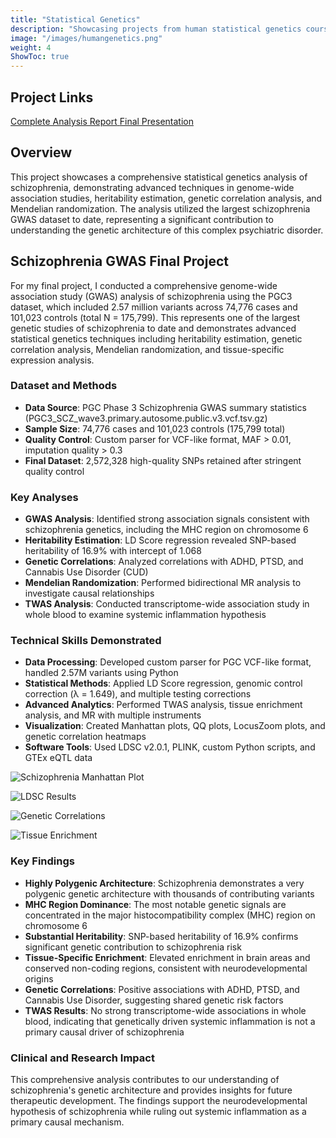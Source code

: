 ```yaml
---
title: "Statistical Genetics"
description: "Showcasing projects from human statistical genetics coursework"
image: "/images/humangenetics.png"
weight: 4
ShowToc: true
---
```


## Project Links

<div class="project-links">
  <a href="/documents/schizophrenia_gwas_analysis_final.html" class="project-link" target="_blank" rel="noopener noreferrer">
    <span>Complete Analysis Report</span>
  </a>
  <a href="/documents/Final.BMI620.pdf" class="project-link" target="_blank" rel="noopener noreferrer">
    <span>Final Presentation</span>
  </a>
</div>

## Overview

This project showcases a comprehensive statistical genetics analysis of schizophrenia, demonstrating advanced techniques in genome-wide association studies, heritability estimation, genetic correlation analysis, and Mendelian randomization. The analysis utilized the largest schizophrenia GWAS dataset to date, representing a significant contribution to understanding the genetic architecture of this complex psychiatric disorder.

## Schizophrenia GWAS Final Project

For my final project, I conducted a comprehensive genome-wide association study (GWAS) analysis of schizophrenia using the PGC3 dataset, which included 2.57 million variants across 74,776 cases and 101,023 controls (total N = 175,799). This represents one of the largest genetic studies of schizophrenia to date and demonstrates advanced statistical genetics techniques including heritability estimation, genetic correlation analysis, Mendelian randomization, and tissue-specific expression analysis.

### Dataset and Methods

- **Data Source**: PGC Phase 3 Schizophrenia GWAS summary statistics (PGC3_SCZ_wave3.primary.autosome.public.v3.vcf.tsv.gz)
- **Sample Size**: 74,776 cases and 101,023 controls (175,799 total)
- **Quality Control**: Custom parser for VCF-like format, MAF > 0.01, imputation quality > 0.3
- **Final Dataset**: 2,572,328 high-quality SNPs retained after stringent quality control

### Key Analyses

- **GWAS Analysis**: Identified strong association signals consistent with schizophrenia genetics, including the MHC region on chromosome 6
- **Heritability Estimation**: LD Score regression revealed SNP-based heritability of 16.9% with intercept of 1.068
- **Genetic Correlations**: Analyzed correlations with ADHD, PTSD, and Cannabis Use Disorder (CUD)
- **Mendelian Randomization**: Performed bidirectional MR analysis to investigate causal relationships
- **TWAS Analysis**: Conducted transcriptome-wide association study in whole blood to examine systemic inflammation hypothesis

### Technical Skills Demonstrated

- **Data Processing**: Developed custom parser for PGC VCF-like format, handled 2.57M variants using Python
- **Statistical Methods**: Applied LD Score regression, genomic control correction (λ = 1.649), and multiple testing corrections
- **Advanced Analytics**: Performed TWAS analysis, tissue enrichment analysis, and MR with multiple instruments
- **Visualization**: Created Manhattan plots, QQ plots, LocusZoom plots, and genetic correlation heatmaps
- **Software Tools**: Used LDSC v2.0.1, PLINK, custom Python scripts, and GTEx eQTL data

![Schizophrenia Manhattan Plot](/images/BMI620/Final_Project/manhattan_plot_official.png)

![LDSC Results](/images/BMI620/Final_Project/ldsc_results_full.png)

![Genetic Correlations](/images/BMI620/Final_Project/complete_genetic_correlations_heatmap.png)

![Tissue Enrichment](/images/BMI620/Final_Project/tissue_enrichment_grouped.png)

### Key Findings

- **Highly Polygenic Architecture**: Schizophrenia demonstrates a very polygenic genetic architecture with thousands of contributing variants
- **MHC Region Dominance**: The most notable genetic signals are concentrated in the major histocompatibility complex (MHC) region on chromosome 6
- **Substantial Heritability**: SNP-based heritability of 16.9% confirms significant genetic contribution to schizophrenia risk
- **Tissue-Specific Enrichment**: Elevated enrichment in brain areas and conserved non-coding regions, consistent with neurodevelopmental origins
- **Genetic Correlations**: Positive associations with ADHD, PTSD, and Cannabis Use Disorder, suggesting shared genetic risk factors
- **TWAS Results**: No strong transcriptome-wide associations in whole blood, indicating that genetically driven systemic inflammation is not a primary causal driver of schizophrenia

### Clinical and Research Impact

This comprehensive analysis contributes to our understanding of schizophrenia's genetic architecture and provides insights for future therapeutic development. The findings support the neurodevelopmental hypothesis of schizophrenia while ruling out systemic inflammation as a primary causal mechanism.
